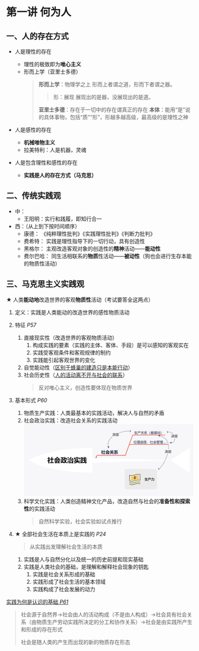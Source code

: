 # 第一讲 何为人

## 一、人的存在方式

- 人是理性的存在
  - 理性的极致即为**唯心主义**
  - 形而上学（亚里士多德）
    > **形而上学**：物理学之上
    > 形而上者谓之道，形而下者谓之器。
    > > 形：展现
    > > 展现出的是器，没展现出的是道。
    >
    > **亚里士多德**：存在于一切中的存在谓真正的存在
    > **本体**：能用“是”说的具体事物，包括“质”“形”，形越多越高级，最高级的是理性之神

- 人是感性的存在
  - **机械唯物主义**
  - 拉美特利：人是机器，灵魂

- 人是包含理性和感性的存在
  - **实践是人的存在方式（马克思）**

## 二、传统实践观

- 中：
  - 王阳明：实行和践履，即知行合一
- 西：（从上到下按时间顺序）
  - 康德：
    《纯粹理性批判》《实践理性批判》《判断力批判》
  - 费希特：
    实践是理性指导下的一切行动，具有创造性
  - 黑格尔：
    主观改造客观对象的创造性的**精神**活动——**能动性**
  - 费尔巴哈：
    同生活相联系的**物质**性活动——**被动性**（狗也会进行生存本能的物质性活动）

## 三、马克思主义实践观

**★** 人类**能动地**改造世界的客观**物质性**活动（考试要答全这两点）

1. 定义：实践是人类能动的改造世界的感性物质活动
2. 特征 *P57*
   1. 直接现实性（改造世界的客观物质活动）
      1. 构成实践的要素（实践的主体、客体、手段）是可以感知的客观实在
      2. 实践受客观条件和客观规律的制约
      3. 实践能引起客观世界的变化
   2. 自觉能动性（<u>区别于蜂巢的建造只是本能行动</u>）
   3. 社会历史性（<u>人的活动离不开与社会的联系</u>）
      > 反对唯心主义，创造性要体现在物质世界
3. 基本形式 *P60*
   1. 物质生产实践：人类最基本的实践活动，解决人与自然的矛盾
   2. 社会政治实践：改造社会关系的实践活动
      ![1](./assets/%E7%AC%AC%E4%B8%80%E8%AE%B2%20%E4%BD%95%E4%B8%BA%E4%BA%BA/1.png)
   3. 科学文化实践：人类创造精神文化产品，改造自然与社会的**准备性和探索性**的实践活动
      > 自然科学实验，社会实验如试点推行
  
4. **★** 全部社会生活在本质上是实践的 *P24*
   > 从实践出发理解社会生活的本质

   1. 实践是人与自然分化以及统一的历史前提和现实基础
   2. 实践是人类社会的基础，是理解和解释社会现象的钥匙
      1. 实践是社会关系形成的基础
      2. 实践形成了社会生活的基本领域
      3. 实践构成了社会发展的动力

[实践为何是认识的基础 *P61*]()
<!-- TODO: LINK TO 第八讲 如何认识世界: 实践为何是认识的基础-->

> 社会源于自然界→社会由人的活动构成（不是由人构成）→社会具有社会关系（由物质生产劳动实践所决定的分工和协作关系）→社会是由实践所产生和形成的存在形式
>
> 社会是随人类的产生而出现的新的物质存在形态
